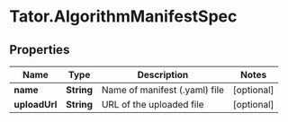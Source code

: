 # Tator.AlgorithmManifestSpec

## Properties

Name | Type | Description | Notes
------------ | ------------- | ------------- | -------------
**name** | **String** | Name of manifest (.yaml) file | [optional] 
**uploadUrl** | **String** | URL of the uploaded file | [optional] 


